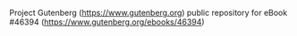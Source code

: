Project Gutenberg (https://www.gutenberg.org) public repository for eBook #46394 (https://www.gutenberg.org/ebooks/46394)
